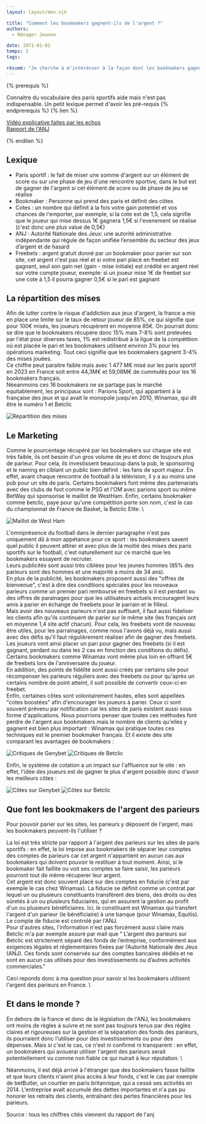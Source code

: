 ```yaml
---
layout: layout/mon.njk

title: "Comment les bookmakers gagnent-ils de l'argent ?"
authors:
  - Ménager Jeanne

date: 1971-01-01
temps: 2
tags:

résumé: "Je cherche à m'intérésser à la façon dont les bookmakers gagnent de l'argent et à savoir ce qu'ils font de l'argent des utilisateurs sur leur site"
---
```


{% prerequis %}

Connaitre du vocabulaire des paris sportifs aide mais n'est pas indispensable. Un petit lexique permet d'avoir les pré-requis
{% endprerequis %}
{% lien %}

[Vidéo explicative faites par les echos](https://www.lesechos.fr/industrie-services/services-conseils/video-paris-sportifs-en-ligne-qui-sont-les-vrais-gagnants-2100540#:~:text=Fixé%20par%20l'Etat%20à,de%20profit%20pour%20l'opérateur.) \
[Rapport de l'ANJ](https://anj.fr/sites/default/files/2024-04/2023_Rapport_Economique.pdf)

{% endlien %}

## Lexique 
- Paris sportif : le fait de miser une somme d'argent sur un élément de score ou sur une phase de jeu d'une rencontre sportive, dans le but est de gagner de l'argent si cet élément de score ou de phase de jeu se réalise
- Bookmaker : Personne qui prend des paris et définit des côtes
- Cotes : un nombre qui définit à la fois votre gain potentiel et vos chances de l'emporter, par exemple, si la cote est de 1,5, cela signifie que le joueur qui mise dessus 1€ gagnera 1,5€ si l'evenement se réalise (c'est donc une plus value de 0,5€)
- ANJ : Autorité Nationale des Jeux: une autorité administrative indépendante qui régule de façon unifiée l’ensemble du secteur des jeux d’argent et de hasard
- Freebets : argent gratuit donné par un bookmaker pour parier sur son site, cet argent n'est pas réel et si votre pari placé en freebet est gagnant, seul son gain net (gain - mise initiale) est crédité en argent réel sur votre compte joueur, exemple: si un joueur mise 1€ de freebet sur une cote à 1,5 il pourra gagner 0,5€ si le pari est gagnant

## La répartition des mises

Afin de lutter contre le risque d'addiction aux jeux d'argent, la france a mis en place une limite sur le taux de retour joueur de 85%, ce qui signifie que pour 100€ misés, les joueurs récupèrent en moyenne 85€. On pourrait donc se dire que le bookmakers récupère donc 15% mais 7-8% sont prelevées par l'état pour diverses taxes, 1% est redistribué à la ligue de la compétition où est placée le pari et les bookmakers utilisent environ 3% pour les opérations marketing. Tout ceci signifie que les bookmakers gagnent 3-4% des mises jouées. \
Ce chiffre peut paraitre faible mais avec 1 477 M€ misé sur les paris sportif en 2023 en France soit entre 44,3M€ et 59,08M€ de cummulés pour les 16 bookmakers français. \
Néeanmoins ces 16 bookmakers ne se partage pas le marché equitablement, les principaux sont : Parions Sport, qui appartient à la française des jeux et qui avait le monopole jusqu'en 2010, Winamax, qui dit être le numéro 1 et Betclic

![Répartition des mises](./repartition_mises.png)

## Le Marketing

Comme le pourcentage récupéré par les bookmakers sur chaque site est très faible, ils ont besoin d'un gros volume de jeu et donc de toujours plus de parieur. Pour cela, ils investissent beaucoup dans la pub, le sponsoring et le naming en ciblant un public bien définit : les fans de sport majeur. En effet, avant chaque rencontre de football à la télévision, il y a au moins une pub pour un site de paris. Certains bookmakers font même des partenariats avec des clubs de foot comme le PSG et l'OM avec parions sport ou même BetWay qui sponsorise le maillot de WestHam. Enfin, certains bookmaker comme betclic, paye pour qu'une compétition porte son nom, c'est le cas du championnat de France de Basket, la Betclic Elite. \

![Maillot de West Ham](./Maillot-West-Ham-United-2024-2025-domicile.webp)

L'omniprésence du football dans le dernier paragraphe n'est pas uniquement dû à mon appétance pour ce sport : les bookmakers savent quel public il peuvent attirer et avec plus de la moitié des mises des paris sportifs sur le football, c'est naturellement sur ce marché que les bookmakers essayent de recruter. \
Leurs publicités sont aussi très ciblées pour les jeunes hommes (85% des parieurs sont des hommes et une majorité a moins de 34 ans). \
En plus de la publicité, les bookmakers proposent aussi des "offres de bienvenue", c'est à dire des conditions spéciales pour les nouveaux parieurs comme un premier pari remboursé en freebets si il est perdant ou des offres de parainages pour que les utilisateurs actuels encouragent leurs amis à parier en échange de freebets pour le parrain et le filleul. \
Mais avoir des nouveaux parieurs n'est pas suffisant, il faut aussi fideliser les clients afin qu'ils continuent de parier sur le même site (les français ont en moyenne 1,4 site actif chacun). Pour cela, les freebets vont de nouveau être utiles, pour les parrainages, comme nous l'avons déjà vu, mais aussi avec des défis qu'il faut régulièrement réaliser afin de gagner des freebets. Les joueurs vont ainsi placer un pari pour gagner des freebets (si il est gagnant, perdant ou dans les 2 cas en fonction des conditions du défis). Certains bookmakers comme Winamax vont même plus loin en offrant 5€ de freebets lors de l'anniversaire du joueur. \
En addition, des points de fidélité sont aussi créés par certains site pour récompenser les parieurs réguliers avec des freebets ou pour qu'après un certains nombre de point atteint, il soit possible de convertir ceux-ci en freebet. \
Enfin, certaines côtes sont volontairement hautes, elles sont appellées "cotes boostées" afin d'encourager les joueurs à parier. Ceux ci sont souvent prévenu par notification car les sites de paris existent aussi sous forme d'applications.
Nous pourrions penser que toutes ces méthodes font perdre de l'argent aux bookmakers mais le nombre de clients qu'elles y gagnent est bien plus important : Winamax qui pratique toutes ces techniques est le premier bookmaker français. Et il existe des site comparant les avantages de bookmakers : 

![Critiques de Genybet](./GenyBet.png)
![Critiques de Betclic](./Betclic.png)


Enfin, le système de cotation a un impact sur l'affluence sur le site : en effet, l'idée des joueurs est de gagner le plus d'argent possible donc d'avoir les meilleurs côtes : 

![Côtes sur Genybet](./Cotes_GenyBEt.png)
![Côtes sur Betclic](./cotes_betclic.png)

## Que font les bookmakers de l'argent des parieurs

Pour pouvoir parier sur les sites, les parieurs y déposent de l'argent, mais les bookmakers peuvent-ils l'utiliser ? 

La loi est très stricte par rapport à l'argent des parieurs sur les sites de paris sportifs : en effet, la loi impose aux bookmakers de séparer leur comptes des comptes de parieurs car cet argent n'appartient en aucun cas aux bookmakers qui doivent pouvoir le restituer à tout moment. Ainsi, si le bookmaker fait faillite ou voit ses comptes se faire saisir, les parieurs pourront tout de même récuperer leur argent. \
Cet argent est donc souvent placé sur des comptes en fiducie (c'est par exemple le cas chez Winamax). 
La fiducie se définit comme un contrat par lequel un ou plusieurs constituants transfèrent des biens, des droits ou des sûretés à un ou plusieurs fiduciaires, qui en assurent la gestion au profit d'un ou plusieurs bénéficiaires. Ici, le constituant est Winamax qui transfert l'argent d'un parieur (le bénéficiaire) à une banque (pour Winamax, Equitis). Le compte de fiducie est controlé par l'ANJ. \
Pour d'autres sites, l'information n'est pas forcément aussi claire mais Betclic m'a par exemple assuré par mail que " L’argent des parieurs sur Betclic est strictement séparé des fonds de l’entreprise, conformément aux exigences légales et réglementaires fixées par l’Autorité Nationale des Jeux (ANJ). Ces fonds sont conservés sur des comptes bancaires dédiés et ne sont en aucun cas utilisés pour des investissements ou d’autres activités commerciales."

Ceci reponds donc à ma question pour savoir si les bookmakers utilisent l'argent des parieurs en France. \

## Et dans le monde ? 

En dehors de la france et donc de la législation de l'ANJ, les bookmakers ont moins de règles à suivre et ne sont pas toujours tenus par des règles claires et rigoureuses sur la gestion et la séparation des fonds des parieurs, ils pourraient donc l'utiliser pour des investissements ou pour des dépenses. Mais si c'est le cas, ce n'est ni confirmé ni transparent : en effet, un bookmakers qui avouerai utiliser l'argent des parieurs serait potentiellement vu comme non fiable ce qui nuirait à leur réputation. \

Néanmoins, il est déjà arrivé à l'étranger que des bookmakers fasse faillite et que leurs clients n'aient plus accès à leur fonds, c'est le cas par exemple de betButler, un courtier en paris britannique, qui a cessé ses activités en 2014. L'entreprise avait accumulé des dettes importantes et n'a pas pu honorer les retraits des clients, entraînant des pertes financières pour les parieurs.


Source : tous les chiffres cités viennent du rapport de l'anj


